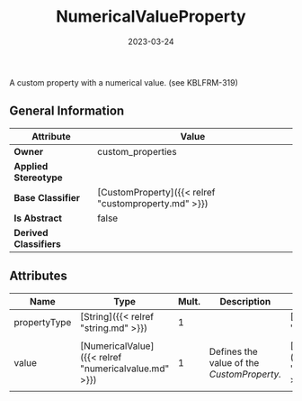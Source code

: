 ﻿---
title: NumericalValueProperty
toc: false
type: specs
date: "2023-03-24"
draft: false
specification: VEC
version: 2.0.2
documentType: "Recommendation"
elementType: Class
classes:
  - NumericalValueProperty
menu_name: vec-2.0.2
---
<p>A custom property with a numerical value. (see KBLFRM-319) </p>

## General Information

| Attribute               | Value |
|-------------------------|-------|
| **Owner**               | custom_properties |
| **Applied Stereotype**  |   |
| **Base Classifier**     | [CustomProperty]({{< relref "customproperty.md" >}})<br/>  |
| **Is Abstract**         | false |
| **Derived Classifiers** |   |

## Attributes
|  Name  |  Type  |  Mult.  |  Description  |  Owning Classifier  |
|--------|--------|---------|---------------|--------------|
|propertyType| [String]({{< relref "string.md" >}}) | 1 |  | [CustomProperty]({{< relref "customproperty.md" >}}) |
|value| [NumericalValue]({{< relref "numericalvalue.md" >}}) | 1 | <p> Defines the value of the <i>CustomProperty.</i>      </p> | [NumericalValueProperty]({{< relref "numericalvalueproperty.md" >}}) |





